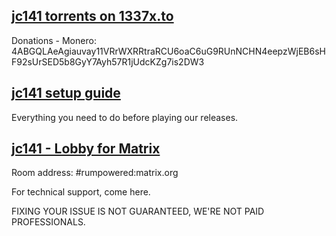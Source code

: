## [jc141 torrents on 1337x.to](https://1337x.to/user/johncena141/)
Donations - Monero: 4ABGQLAeAgiauvay11VRrWXRRtraRCU6oaC6uG9RUnNCHN4eepzWjEB6sHF92sUrSED5b8GyY7Ayh57R1jUdcKZg7is2DW3

## [jc141 setup guide](https://github.com/jc141x/jc141-bash/tree/master/setup)
Everything you need to do before playing our releases.

## [jc141 - Lobby for Matrix](https://matrix.to/#/#rumpowered:matrix.org)
Room address: #rumpowered:matrix.org

For technical support, come here.

FIXING YOUR ISSUE IS NOT GUARANTEED, WE'RE NOT PAID PROFESSIONALS.
